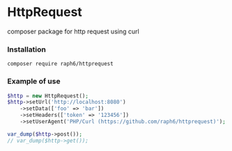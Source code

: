 # HttpRequest
composer package for http request using curl

### Installation
```shell
composer require raph6/httprequest
```

### Example of use
```php
$http = new HttpRequest();
$http->setUrl('http://localhost:8080')
    ->setData(['foo' => 'bar'])
    ->setHeaders(['token' => '123456'])
    ->setUserAgent('PHP/Curl (https://github.com/raph6/httprequest)');

var_dump($http->post());
// var_dump($http->get());
```
